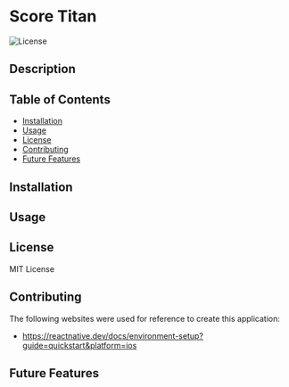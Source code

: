 # Score Titan

![License](https://img.shields.io/badge/License-MIT-blue.svg)

## Description

## Table of Contents

- [Installation](#installation)
- [Usage](#usage)
- [License](#license)
- [Contributing](#contributing)
- [Future Features](#future-features)

## Installation

## Usage

## License

MIT License

## Contributing

The following websites were used for reference to create this application:<br />

- https://reactnative.dev/docs/environment-setup?guide=quickstart&platform=ios

## Future Features
